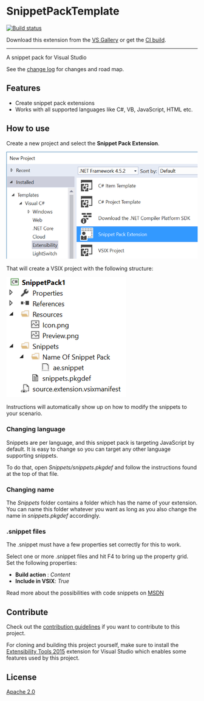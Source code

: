 # SnippetPackTemplate

<!-- Replace this badge with your own-->
[![Build status](https://ci.appveyor.com/api/projects/status/hv6uyc059rqbc6fj?svg=true)](https://ci.appveyor.com/project/madskristensen/extensibilitytools)

<!-- Update the VS Gallery link after you upload the VSIX-->
Download this extension from the [VS Gallery](https://visualstudiogallery.msdn.microsoft.com/[GuidFromGallery])
or get the [CI build](http://vsixgallery.com/extension/800367d9-3754-49c6-a863-1fe65be05d32/).

---------------------------------------

A snippet pack for Visual Studio

See the [change log](CHANGELOG.md) for changes and road map.

## Features

- Create snippet pack extensions
- Works with all supported languages like C#, VB, JavaScript, HTML etc.

## How to use
Create a new project and select the **Snippet Pack Extension**.

![New Project Dialog](art/new-project-dialog.png)

That will create a VSIX project with the following structure:

![Solution Explorer](art/solution-explorer.png)

Instructions will automatically show up on how to modify the snippets
to your scenario.

### Changing language
Snippets are per language, and this snippet pack is targeting JavaScript
by default. It is easy to change so you can target any other language
supporting snippets. 

To do that, open *Snippets/snippets.pkgdef* and follow the instructions
found at the top of that file.

### Changing name
The *Snippets* folder contains a folder which has the name of your
extension. You can name this folder whatever you want as long as you
also change the name in *snippets.pkgdef* accordingly.

### .snippet files
The .snippet must have a few properties set correctly for this to work.

Select one or more .snippet files and hit F4 to bring up the property
grid. Set the following properties:

- **Build action** : *Content*
- **Include in VSIX**: *True*

Read more about the possibilities with code snippets on
[MSDN](https://msdn.microsoft.com/en-us/library/ms165392.aspx)

## Contribute
Check out the [contribution guidelines](CONTRIBUTING.md)
if you want to contribute to this project.

For cloning and building this project yourself, make sure
to install the
[Extensibility Tools 2015](https://visualstudiogallery.msdn.microsoft.com/ab39a092-1343-46e2-b0f1-6a3f91155aa6)
extension for Visual Studio which enables some features
used by this project.

## License
[Apache 2.0](LICENSE)
